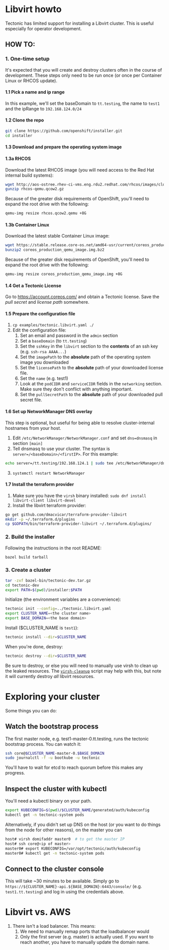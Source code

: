 # Libvirt howto

Tectonic has limited support for installing a Libvirt cluster. This is useful especially
for operator development.

## HOW TO:
### 1. One-time setup
It's expected that you will create and destroy clusters often in the course of development. These steps only need to be run once (or once per Container Linux or RHCOS update).

#### 1.1 Pick a name and ip range
In this example, we'll set the baseDomain to `tt.testing`, the name to `test1` and the ipRange to `192.168.124.0/24`

#### 1.2 Clone the repo
```sh
git clone https://github.com/openshift/installer.git
cd installer
```

#### 1.3 Download and prepare the operating system image

#### 1.3a RHCOS

Download the latest RHCOS image (you will need access to the Red Hat internal build systems):

```sh
wget http://aos-ostree.rhev-ci-vms.eng.rdu2.redhat.com/rhcos/images/cloud/latest/rhcos-qemu.qcow2.gz
gunzip rhcos-qemu.qcow2.gz
```

Because of the greater disk requirements of OpenShift, you'll need to expand the root drive with the following:
```sh
qemu-img resize rhcos.qcow2.qemu +8G
```

#### 1.3b Container Linux

Download the latest stable Container Linux image:
```sh
wget https://stable.release.core-os.net/amd64-usr/current/coreos_production_qemu_image.img.bz2
bunzip2 coreos_production_qemu_image.img.bz2
```

Because of the greater disk requirements of OpenShift, you'll need to expand the root drive with the following:
```sh
qemu-img resize coreos_production_qemu_image.img +8G
```

#### 1.4 Get a Tectonic License
Go to https://account.coreos.com/ and obtain a Tectonic license. Save the *pull secret* and *license path* somewhere.

#### 1.5 Prepare the configuration file
1. `cp examples/tectonic.libvirt.yaml ./`
1. Edit the configuration file:
    1. Set an email and password in the `admin` section
    1. Set a `baseDomain` (to `tt.testing`)
    1. Set the `sshKey` in the `libvirt` section to the **contents** of an ssh key (e.g. `ssh-rsa AAAA...`)
    1. Set the `imagePath` to the **absolute** path of the operating system image you downloaded
    1. Set the `licensePath` to the **absolute** path of your downloaded license file.
    1. Set the `name` (e.g. test1)
    1. Look at the `podCIDR` and `serviceCIDR` fields in the `networking` section. Make sure they don't conflict with anything important.
    1. Set the `pullSecretPath` to the **absolute** path of your downloaded pull secret file.

#### 1.6 Set up NetworkManager DNS overlay
This step is optional, but useful for being able to resolve cluster-internal hostnames from your host.
1. Edit `/etc/NetworkManager/NetworkManager.conf` and set `dns=dnsmasq` in section `[main]`
2. Tell dnsmasq to use your cluster. The syntax is `server=/<baseDomain>/<firstIP>`. For this example:
```sh
echo server=/tt.testing/192.168.124.1 | sudo tee /etc/NetworkManager/dnsmasq.d/tectonic.conf
```
3. `systemctl restart NetworkManager`

#### 1.7 Install the terraform provider
1. Make sure you have the `virsh` binary installed: `sudo dnf install libvirt-client libvirt-devel`
2. Install the libvirt terraform provider:
```sh
go get github.com/dmacvicar/terraform-provider-libvirt
mkdir -p ~/.terraform.d/plugins
cp $GOPATH/bin/terraform-provider-libvirt ~/.terraform.d/plugins/
```

### 2. Build the installer
Following the instructions in the root README:

```sh
bazel build tarball
```

### 3. Create a cluster
```sh
tar -zxf bazel-bin/tectonic-dev.tar.gz
cd tectonic-dev
export PATH=$(pwd)/installer:$PATH
```

Initialize (the environment variables are a convenience):
```sh
tectonic init --config=../tectonic.libvirt.yaml
export CLUSTER_NAME=<the cluster name>
export BASE_DOMAIN=<the base domain>
```

Install ($CLUSTER_NAME is `test1`):
```sh
tectonic install --dir=$CLUSTER_NAME
```

When you're done, destroy:
```sh
tectonic destroy --dir=$CLUSTER_NAME
```
Be sure to destroy, or else you will need to manually use virsh to clean up the leaked resources. The [`virsh-cleanup`](../../scripts/maintenance/virsh-cleanup) script may help with this, but note it will currently destroy *all* libvirt resources.

# Exploring your cluster
Some things you can do:

## Watch the bootstrap process
The first master node, e.g. test1-master-0.tt.testing, runs the tectonic bootstrap process. You can watch it:

```sh
ssh core@$CLUSTER_NAME-master-0.$BASE_DOMAIN
sudo journalctl -f -u bootkube -u tectonic
```
You'll have to wait for etcd to reach quorum before this makes any progress.

## Inspect the cluster with kubectl
You'll need a kubectl binary on your path.
```sh
export KUBECONFIG=$(pwd)/$CLUSTER_NAME/generated/auth/kubeconfig
kubectl get -n tectonic-system pods
```

Alternatively, if you didn't set up DNS on the host (or you want to
do things from the node for other reasons), on the master you can
```sh
host# virsh domifaddr master0  # to get the master IP
host# ssh core@<ip of master>
master0# export KUBECONFIG=/var/opt/tectonic/auth/kubeconfig
master0# kubectl get -n tectonic-system pods
```

## Connect to the cluster console
This will take ~30 minutes to be available. Simply go to `https://${CLUSTER_NAME}-api.${BASE_DOMAIN}:6443/console/` (e.g. `test1.tt.testing`) and log in using the credentials above.


# Libvirt vs. AWS
1. There isn't a load balancer. This means:
    1. We need to manually remap ports that the loadbalancer would
    2. Only the first server (e.g. master) is actually used. If you want to reach another, you have to manually update the domain name.
